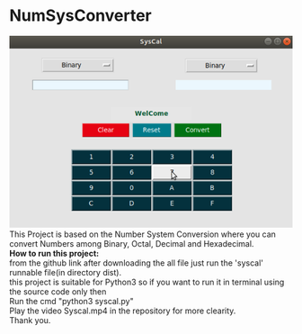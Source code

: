 # NumSysConverter
![Screenshot](Syscal1.png)<br>
This Project is based on the Number System Conversion where you can convert Numbers among Binary, Octal, Decimal and Hexadecimal.<br>
<b>How to run this project:</b>
<br>
from the github link after downloading the all file just run the 'syscal' runnable file(in directory dist).<br>
this project is suitable for Python3 so if you want to run it in terminal using the source code only then<br>
Run the cmd "python3 syscal.py"<br>
Play the video Syscal.mp4 in the repository for more clearity. <br>
Thank you.
